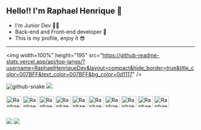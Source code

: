 ## Hello!! I'm Raphael Henrique 👋
- I'm Junior Dev 🧑‍🎓
- Back-end and Front-end developer 🛜
- This is my profile, enjoy it 😎
<picture>
  <source
    srcset="https://github-readme-stats.vercel.app/api?username=RaphaelHenriqueDev&show_icons=true&theme=tokyonight&cache_seconds=30"
    media="(prefers-color-scheme: dark)"
  />
  <source
    srcset="https://github-readme-stats.vercel.app/api?username=RaphaelHenriqueDev&show_icons=true&cache_seconds=30"
    media="(prefers-color-scheme: light), (prefers-color-scheme: no-preference)"
  />

<hr>

  <img width=100%" height="195" src="https://github-readme-stats.vercel.app/api/top-langs/?username=RaphaelHenriqueDev&layout=compact&hide_border=true&title_color=007BFF&text_color=007BFF&bg_color=0d1117" />
</div>

<!-- Snake Animation -->
<picture>
  <source media="(prefers-color-scheme: dark)" srcset="https://raw.githubusercontent.com//RaphaelHenriqueDev/output/github-snake-dark.svg" />
  <source media="(prefers-color-scheme: light)" srcset="https://raw.githubusercontent.com/JenniGabriely01/RaphaelHenriqueDev/output/github-snake.svg" />
  <img alt="github-snake" src="https://raw.githubusercontent.com/JenniGabriely01/RaphaelHenriqueDev/output/github-snake.svg" />
</picture>
  <img src="https://github-readme-stats.vercel.app/api?username=RaphaelHenriqueDev&show_icons=true&cache_seconds=30" />
</picture>
<div style="display: inline_block"><br>
  <img align="center" alt="RaphaelHenrique-Js" height="30" width="40" src="https://cdn.jsdelivr.net/gh/devicons/devicon/icons/javascript/javascript-plain.svg" />
  <img align="center" alt="RaphaelHenrique-Java" height="30" width="40" src="https://cdn.jsdelivr.net/gh/devicons/devicon/icons/java/java-plain.svg" />
  <img align="center" alt="RaphaelHenrique-Go" height="30" width="40" src="https://cdn.jsdelivr.net/gh/devicons/devicon/icons/go/go-original.svg" />
  <img align="center" alt="RaphaelHenrique-Python" height="30" width="40" src="https://cdn.jsdelivr.net/gh/devicons/devicon/icons/python/python-original.svg" />
  <img align="center" alt="RaphaelHenrique-React" height="30" width="40" src="https://cdn.jsdelivr.net/gh/devicons/devicon/icons/react/react-original.svg" />
  <img align="center" alt="RaphaelHenrique-HTML" height="30" width="40" src="https://cdn.jsdelivr.net/gh/devicons/devicon/icons/html5/html5-original.svg" />
  <img align="center" alt="RaphaelHenrique-CSS" height="30" width="40" src="https://cdn.jsdelivr.net/gh/devicons/devicon/icons/css3/css3-original.svg" />
  <img align="center" alt="RaphaelHenrique-WordPress" height="30" width="40" src="https://cdn.jsdelivr.net/gh/devicons/devicon/icons/wordpress/wordpress-plain.svg" />
  <img align="center" alt="RaphaelHenrique-MongoDB" height="30" width="40" src="https://cdn.jsdelivr.net/gh/devicons/devicon/icons/mongodb/mongodb-original.svg" />
  <img align="center" alt="RaphaelHenrique-MySQL" height="30" width="40" src="https://cdn.jsdelivr.net/gh/devicons/devicon/icons/mysql/mysql-original.svg" />
</div>

##

<div>
<a href="http://www.linkedin.com/in/raphael-henrique-alves-costa2005" target="_blank"><img src="https://img.shields.io/badge/-LinkedIn-%230077B5?style=for-the-badge&logo=linkedin&logoColor=white" target="_blank"></a>
<a href="https://instagram.com/codeparams" target="_blank"><img src="https://img.shields.io/badge/-Instagram-%23E4405F?style=for-the-badge&logo=instagram&logoColor=white" target="_blank"></a>
</div>
